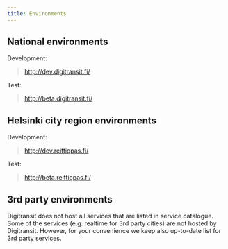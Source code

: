 ```yaml
---
title: Environments
---
```


## National environments

Development:

> http://dev.digitransit.fi/

Test:
> http://beta.digitransit.fi/

## Helsinki city region environments

Development:

> http://dev.reittiopas.fi/

Test:
> http://beta.reittiopas.fi/

## 3rd party environments
Digitransit does not host all services that are listed in service catalogue. Some of the services (e.g. realtime for 3rd party cities) are not hosted by Digitransit. However, for your convenience we keep also up-to-date list for 3rd party services.  
